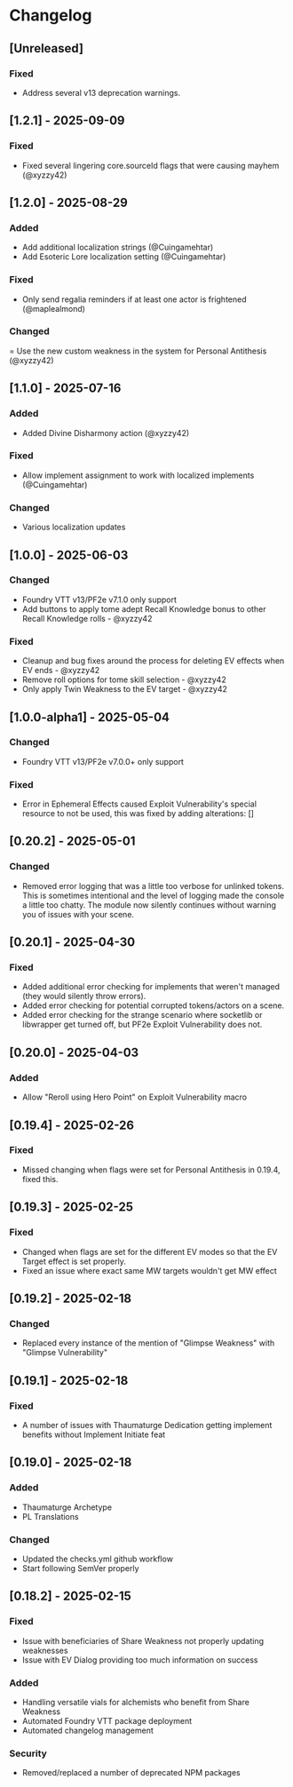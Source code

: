 # Changelog

## [Unreleased]

### Fixed

- Address several v13 deprecation warnings.

## [1.2.1] - 2025-09-09

### Fixed

- Fixed several lingering core.sourceId flags that were causing mayhem (@xyzzy42)

## [1.2.0] - 2025-08-29

### Added

- Add additional localization strings (@Cuingamehtar)
- Add Esoteric Lore localization setting (@Cuingamehtar)

### Fixed

- Only send regalia reminders if at least one actor is frightened (@maplealmond)

### Changed

= Use the new custom weakness in the system for Personal Antithesis (@xyzzy42)

## [1.1.0] - 2025-07-16

### Added

- Added Divine Disharmony action (@xyzzy42)

### Fixed

- Allow implement assignment to work with localized implements (@Cuingamehtar)

### Changed

- Various localization updates

## [1.0.0] - 2025-06-03

### Changed

- Foundry VTT v13/PF2e v7.1.0 only support
- Add buttons to apply tome adept Recall Knowledge bonus to other Recall Knowledge rolls - @xyzzy42

### Fixed

- Cleanup and bug fixes around the process for deleting EV effects when EV ends - @xyzzy42
- Remove roll options for tome skill selection - @xyzzy42
- Only apply Twin Weakness to the EV target - @xyzzy42

## [1.0.0-alpha1] - 2025-05-04

### Changed

- Foundry VTT v13/PF2e v7.0.0+ only support

### Fixed

- Error in Ephemeral Effects caused Exploit Vulnerability's special resource to not be used, this was fixed by adding alterations: []

## [0.20.2] - 2025-05-01

### Changed

- Removed error logging that was a little too verbose for unlinked tokens. This is sometimes intentional and the level of logging made the console a little too chatty. The module now silently continues without warning you of issues with your scene.

## [0.20.1] - 2025-04-30

### Fixed

- Added additional error checking for implements that weren't managed (they would silently throw errors).
- Added error checking for potential corrupted tokens/actors on a scene.
- Added error checking for the strange scenario where socketlib or libwrapper get turned off, but PF2e Exploit Vulnerability does not.

## [0.20.0] - 2025-04-03

### Added

- Allow "Reroll using Hero Point" on Exploit Vulnerability macro

## [0.19.4] - 2025-02-26

### Fixed

- Missed changing when flags were set for Personal Antithesis in 0.19.4, fixed this.

## [0.19.3] - 2025-02-25

### Fixed

- Changed when flags are set for the different EV modes so that the EV Target effect is set properly.
- Fixed an issue where exact same MW targets wouldn't get MW effect

## [0.19.2] - 2025-02-18

### Changed

- Replaced every instance of the mention of "Glimpse Weakness" with "Glimpse Vulnerability"

## [0.19.1] - 2025-02-18

### Fixed

- A number of issues with Thaumaturge Dedication getting implement benefits without Implement Initiate feat

## [0.19.0] - 2025-02-18

### Added

- Thaumaturge Archetype
- PL Translations

### Changed

- Updated the checks.yml github workflow
- Start following SemVer properly

## [0.18.2] - 2025-02-15

### Fixed

- Issue with beneficiaries of Share Weakness not properly updating weaknesses
- Issue with EV Dialog providing too much information on success

### Added

- Handling versatile vials for alchemists who benefit from Share Weakness
- Automated Foundry VTT package deployment
- Automated changelog management

### Security

- Removed/replaced a number of deprecated NPM packages
